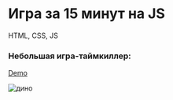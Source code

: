 # Игра за 15 минут на JS

HTML, CSS, JS

### Небольшая игра-таймкиллер:

[Demo](https://bonafidesjo.github.io/DinoGame/)

![дино](https://github.com/user-attachments/assets/bbd5767a-741c-4bd6-be2e-1c85298b941a)
